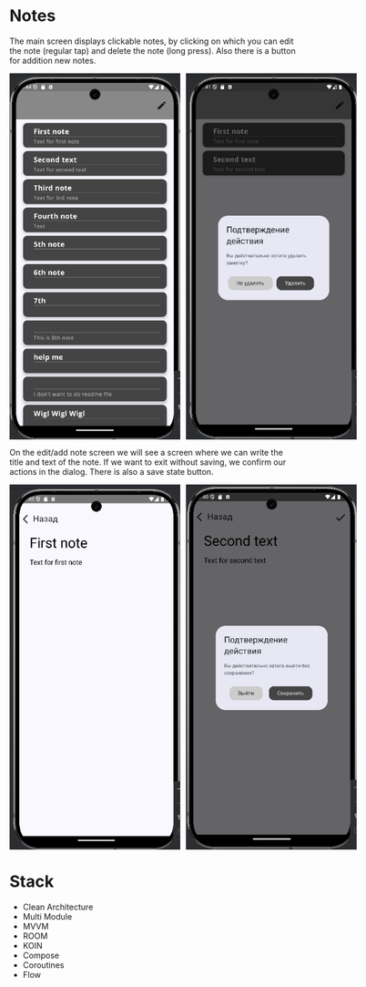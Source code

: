 # Notes
The main screen displays clickable notes, by clicking on which you can edit the note (regular tap) and delete the note (long press). Also there is a button for addition new notes.

<div style="display: flex; justify-content: space-between;">
    <img src="images/MainScreen.png" alt="main screen" width="300" style="margin-right: 10px;">
    <img src="images/DeleteDialog.png" alt="delete dialog" width="300">
</div>

On the edit/add note screen we will see a screen where we can write the title and text of the note. If we want to exit without saving, we confirm our actions in the dialog. There is also a save state button.

<div style="display: flex; justify-content: space-between;">
    <img src="images/NoteWindow.png" alt="note window" width="300" style="margin-right: 10px;">
    <img src="images/ExitDialog.png" alt="exit dialog" width="300">
</div>

# Stack

- Clean Architecture
- Multi Module
- MVVM
- ROOM
- KOIN
- Compose
- Coroutines
- Flow
